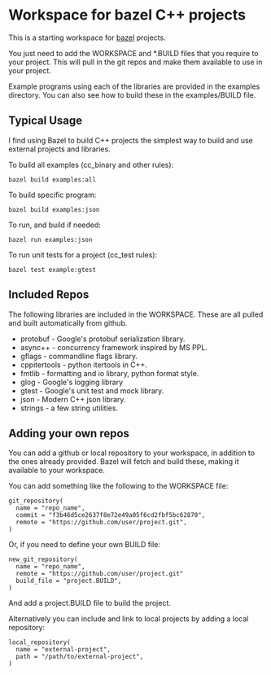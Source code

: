 # Workspace for bazel C++ projects

This is a starting workspace for [bazel](http://bazel.io) projects.

You just need to add the WORKSPACE and *.BUILD files that you require
to your project. This will pull in the git repos and make them
available to use in your project.

Example programs using each of the libraries are provided in the
examples directory. You can also see how to build these in the
examples/BUILD file.

## Typical Usage

I find using Bazel to build C++ projects the simplest way to build and
use external projects and libraries.

To build all examples (cc_binary and other rules):

    bazel build examples:all

To build specific program:

    bazel build examples:json
    
To run, and build if needed:

    bazel run examples:json
    
To run unit tests for a project (cc_test rules):

    bazel test example:gtest

## Included Repos

The following libraries are included in the WORKSPACE. These are all
pulled and built automatically from github.

- protobuf - Google's protobuf serialization library.
- async++ - concurrency framework inspired by MS PPL.
- gflags - commandline flags library.
- cppitertools - python itertools in C++.
- fmtlib - formatting and io library, python format style.
- glog - Google's logging library
- gtest - Google's unit test and mock library.
- json - Modern C++ json library.
- strings - a few string utilities.

## Adding your own repos

You can add a github or local repository to your workspace, in
addition to the ones already provided. Bazel will fetch and build
these, making it available to your workspace.

You can add something like the following to the WORKSPACE file:

    git_repository(
      name = "repo_name",
      commit = "f3b46d5ce2637f8e72e49a05f6cd2fbf5bc62870",
      remote = "https://github.com/user/project.git",
    )

Or, if you need to define your own BUILD file:

    new_git_repository(
      name = "repo_name",
      remote = "https://github.com/user/project.git"
      build_file = "project.BUILD",
    )
    
And add a project.BUILD file to build the project.

Alternatively you can include and link to local projects by adding a
local repository:

    local_repository(
      name = "external-project",
      path = "/path/to/external-project",
    )
